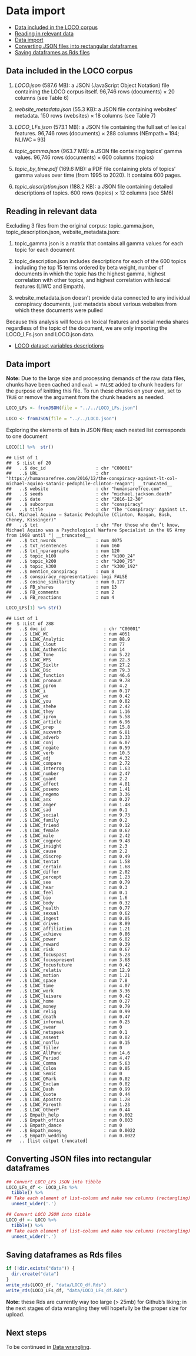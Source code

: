 Data import
================

-   <a href="#data-included-in-the-loco-corpus"
    id="toc-data-included-in-the-loco-corpus">Data included in the LOCO
    corpus</a>
-   <a href="#reading-in-relevant-data"
    id="toc-reading-in-relevant-data">Reading in relevant data</a>
-   <a href="#data-import" id="toc-data-import">Data import</a>
-   <a href="#converting-json-files-into-rectangular-dataframes"
    id="toc-converting-json-files-into-rectangular-dataframes">Converting
    JSON files into rectangular dataframes</a>
-   <a href="#saving-dataframes-as-rds-files"
    id="toc-saving-dataframes-as-rds-files">Saving dataframes as Rds
    files</a>

## Data included in the LOCO corpus

1.  *LOCO.json* (587.6 MB): a JSON (JavaScript Object Notation) file
    containing the LOCO corpus itself. 96,746 rows (documents) × 20
    columns (see Table 6)

2.  *website_metadata.json* (55.3 KB): a JSON file containing websites’
    metadata. 150 rows (websites) × 18 columns (see Table 7)

3.  *LOCO_LFs.json* (573.1 MB): a JSON file containing the full set of
    lexical features. 96,746 rows (documents) × 288 columns
    (NEmpath = 194; NLIWC = 93)

4.  *topic_gamma.json* (963.7 MB): a JSON file containing topics’ gamma
    values. 96,746 rows (documents) × 600 columns (topics)

5.  *topic_by_time.pdf* (169.6 MB): a PDF file containing plots of
    topics’ gamma values over time (from 1995 to 2020). It contains 600
    pages.

6.  *topic_description.json* (188.2 KB): a JSON file containing detailed
    descriptions of topics. 600 rows (topics) × 12 columns (see SM6)

## Reading in relevant data

Excluding 3 files from the original corpus: topic_gamma.json,
topic_description.json, website_metadata.json:

1.  topic_gamma.json is a matrix that contains all gamma values for each
    topic for each document

2.  topic_description.json includes descriptions for each of the 600
    topics including the top 15 terms ordered by beta weight, number of
    documents in which the topic has the highest gamma, highest
    correlation with other topics, and highest correlation with lexical
    features (LIWC and Empath).

3.  website_metadata.json doesn’t provide data connected to any
    individual conspiracy documents, just metadata about various
    websites from which these documents were pulled

Because this analysis will focus on lexical features and social media
shares regardless of the topic of the document, we are only importing
the LOCO_LFs.json and LOCO.json data. 

- [LOCO dataset variables
descriptions](https://link.springer.com/article/10.3758/s13428-021-01698-z/tables/6)

## Data import

**Note:** Due to the large size and processing demands of the raw data
files, chunks have been cached and `eval = FALSE` added to chunk headers
for the purpose of knitting this file. To run these chunks on your own,
set to `TRUE` or remove the argument from the chunk headers as needed.

``` r
LOCO_LFs <- fromJSON(file = "../../LOCO_LFs.json")
```

``` r
LOCO <- fromJSON(file = "../../LOCO.json")
```

Exploring the elements of lists in JSON files; each nested list
corresponds to one document

``` r
LOCO[1] %>%  str()
```

    ## List of 1
    ##  $ :List of 20
    ##   ..$ doc_id                   : chr "C00001"
    ##   ..$ URL                      : chr "https://humansarefree.com/2016/12/the-conspiracy-against-lt-col-michael-aquino-satanic-pedophile-clinton-reagan"| __truncated__
    ##   ..$ website                  : chr "humansarefree.com"
    ##   ..$ seeds                    : chr "michael.jackson.death"
    ##   ..$ date                     : chr "2016-12-30"
    ##   ..$ subcorpus                : chr "conspiracy"
    ##   ..$ title                    : chr "The 'Conspiracy' Against Lt. Col. Michael Aquino — Satanic Pedophile (Clinton, Reagan, Bush, Cheney, Kissinger)"
    ##   ..$ txt                      : chr "For those who don’t know, Michael Aquino was a Psychological Warfare Specialist in the US Army from 1968 until "| __truncated__
    ##   ..$ txt_nwords               : num 4075
    ##   ..$ txt_nsentences           : num 160
    ##   ..$ txt_nparagraphs          : num 120
    ##   ..$ topic_k100               : chr "k100_24"
    ##   ..$ topic_k200               : chr "k200_75"
    ##   ..$ topic_k300               : chr "k300_192"
    ##   ..$ mention_conspiracy       : num 8
    ##   ..$ conspiracy_representative: logi FALSE
    ##   ..$ cosine_similarity        : num 0.177
    ##   ..$ FB_shares                : num 13
    ##   ..$ FB_comments              : num 2
    ##   ..$ FB_reactions             : num 4

``` r
LOCO_LFs[1] %>% str()
```

    ## List of 1
    ##  $ :List of 288
    ##   ..$ doc_id                      : chr "C00001"
    ##   ..$ LIWC_WC                     : num 4051
    ##   ..$ LIWC_Analytic               : num 88.9
    ##   ..$ LIWC_Clout                  : num 77
    ##   ..$ LIWC_Authentic              : num 14
    ##   ..$ LIWC_Tone                   : num 5.22
    ##   ..$ LIWC_WPS                    : num 22.3
    ##   ..$ LIWC_Sixltr                 : num 27.2
    ##   ..$ LIWC_Dic                    : num 79.3
    ##   ..$ LIWC_function               : num 46.6
    ##   ..$ LIWC_pronoun                : num 9.78
    ##   ..$ LIWC_ppron                  : num 4.2
    ##   ..$ LIWC_i                      : num 0.17
    ##   ..$ LIWC_we                     : num 0.42
    ##   ..$ LIWC_you                    : num 0.02
    ##   ..$ LIWC_shehe                  : num 2.42
    ##   ..$ LIWC_they                   : num 1.16
    ##   ..$ LIWC_ipron                  : num 5.58
    ##   ..$ LIWC_article                : num 6.96
    ##   ..$ LIWC_prep                   : num 15.8
    ##   ..$ LIWC_auxverb                : num 6.81
    ##   ..$ LIWC_adverb                 : num 3.33
    ##   ..$ LIWC_conj                   : num 6.07
    ##   ..$ LIWC_negate                 : num 0.59
    ##   ..$ LIWC_verb                   : num 10.5
    ##   ..$ LIWC_adj                    : num 4.32
    ##   ..$ LIWC_compare                : num 2.72
    ##   ..$ LIWC_interrog               : num 1.63
    ##   ..$ LIWC_number                 : num 2.47
    ##   ..$ LIWC_quant                  : num 2.2
    ##   ..$ LIWC_affect                 : num 4.81
    ##   ..$ LIWC_posemo                 : num 1.41
    ##   ..$ LIWC_negemo                 : num 3.36
    ##   ..$ LIWC_anx                    : num 0.27
    ##   ..$ LIWC_anger                  : num 1.48
    ##   ..$ LIWC_sad                    : num 0.1
    ##   ..$ LIWC_social                 : num 9.73
    ##   ..$ LIWC_family                 : num 0.2
    ##   ..$ LIWC_friend                 : num 0.12
    ##   ..$ LIWC_female                 : num 0.62
    ##   ..$ LIWC_male                   : num 2.42
    ##   ..$ LIWC_cogproc                : num 9.48
    ##   ..$ LIWC_insight                : num 2.3
    ##   ..$ LIWC_cause                  : num 2.2
    ##   ..$ LIWC_discrep                : num 0.49
    ##   ..$ LIWC_tentat                 : num 1.58
    ##   ..$ LIWC_certain                : num 1.68
    ##   ..$ LIWC_differ                 : num 2.02
    ##   ..$ LIWC_percept                : num 1.23
    ##   ..$ LIWC_see                    : num 0.79
    ##   ..$ LIWC_hear                   : num 0.3
    ##   ..$ LIWC_feel                   : num 0.1
    ##   ..$ LIWC_bio                    : num 1.6
    ##   ..$ LIWC_body                   : num 0.32
    ##   ..$ LIWC_health                 : num 0.77
    ##   ..$ LIWC_sexual                 : num 0.62
    ##   ..$ LIWC_ingest                 : num 0.05
    ##   ..$ LIWC_drives                 : num 8.89
    ##   ..$ LIWC_affiliation            : num 1.21
    ##   ..$ LIWC_achieve                : num 0.86
    ##   ..$ LIWC_power                  : num 6.02
    ##   ..$ LIWC_reward                 : num 0.39
    ##   ..$ LIWC_risk                   : num 0.67
    ##   ..$ LIWC_focuspast              : num 5.23
    ##   ..$ LIWC_focuspresent           : num 3.68
    ##   ..$ LIWC_focusfuture            : num 0.42
    ##   ..$ LIWC_relativ                : num 12.9
    ##   ..$ LIWC_motion                 : num 1.21
    ##   ..$ LIWC_space                  : num 7.8
    ##   ..$ LIWC_time                   : num 4.07
    ##   ..$ LIWC_work                   : num 3.36
    ##   ..$ LIWC_leisure                : num 0.42
    ##   ..$ LIWC_home                   : num 0.27
    ##   ..$ LIWC_money                  : num 0.79
    ##   ..$ LIWC_relig                  : num 0.99
    ##   ..$ LIWC_death                  : num 0.47
    ##   ..$ LIWC_informal               : num 0.25
    ##   ..$ LIWC_swear                  : num 0
    ##   ..$ LIWC_netspeak               : num 0.1
    ##   ..$ LIWC_assent                 : num 0.02
    ##   ..$ LIWC_nonflu                 : num 0.15
    ##   ..$ LIWC_filler                 : num 0
    ##   ..$ LIWC_AllPunc                : num 14.6
    ##   ..$ LIWC_Period                 : num 4.47
    ##   ..$ LIWC_Comma                  : num 5.63
    ##   ..$ LIWC_Colon                  : num 0.05
    ##   ..$ LIWC_SemiC                  : num 0
    ##   ..$ LIWC_QMark                  : num 0.02
    ##   ..$ LIWC_Exclam                 : num 0.02
    ##   ..$ LIWC_Dash                   : num 0.99
    ##   ..$ LIWC_Quote                  : num 0.44
    ##   ..$ LIWC_Apostro                : num 1.28
    ##   ..$ LIWC_Parenth                : num 1.23
    ##   ..$ LIWC_OtherP                 : num 0.44
    ##   ..$ Empath_help                 : num 0.002
    ##   ..$ Empath_office               : num 0.003
    ##   ..$ Empath_dance                : num 0
    ##   ..$ Empath_money                : num 0.0022
    ##   ..$ Empath_wedding              : num 0.0022
    ##   .. [list output truncated]

## Converting JSON files into rectangular dataframes

``` r
## Convert LOCO_LFs JSON into tibble
LOCO_LFs_df <- LOCO_LFs %>% 
  tibble() %>% 
## Take each element of list-column and make new columns (rectangling)
  unnest_wider('.')
```

``` r
## Convert LOCO JSON into tibble
LOCO_df <- LOCO %>% 
  tibble() %>% 
## Take each element of list-column and make new columns (rectangling)
  unnest_wider('.')
```

## Saving dataframes as Rds files

``` r
if (!dir.exists("data")) {
  dir.create("data")
}
write_rds(LOCO_df, "data/LOCO_df.Rds")
write_rds(LOCO_LFs_df, "data/LOCO_LFs_df.Rds")
```

**Note:** these Rds are currently way too large (\> 25mb) for Github’s
liking; in the next stages of data wrangling they will hopefully be the
proper size for upload.

## Next steps

To be continued in [Data wrangling](data_wrangling.md).
